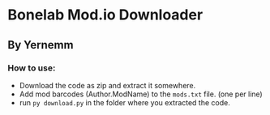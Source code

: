 # Bonelab Mod.io Downloader
## By Yernemm


### How to use:

* Download the code as zip and extract it somewhere.
* Add mod barcodes (Author.ModName) to the `mods.txt` file. (one per line)
* run `py download.py` in the folder where you extracted the code.
 
